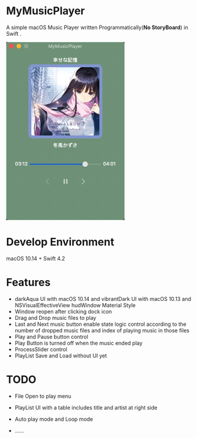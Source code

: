 # MyMusicPlayer
A simple macOS Music Player written Programmatically(**No StoryBoard**) in Swift .

![MyMusicPlayer](./MyMusicPlayer.png)

# Develop Environment

macOS 10.14 + Swift 4.2

# Features

* darkAqua UI with macOS 10.14 and vibrantDark UI with macOS 10.13 and NSVisualEffectiveView hudWindow Material Style
* Window reopen after clicking dock icon
* Drag and Drop music files to play
* Last and Next music button enable state logic control according to the number of dropped music files and index of playing music in those files
* Play and Pause button control
* Play Button is turned off when the music ended play
* ProcessSlider control
* PlayList Save and Load without UI yet

# TODO

* File Open to play menu

* PlayList UI with a table includes title and artist at right side
* Auto play mode and Loop mode
* ......
